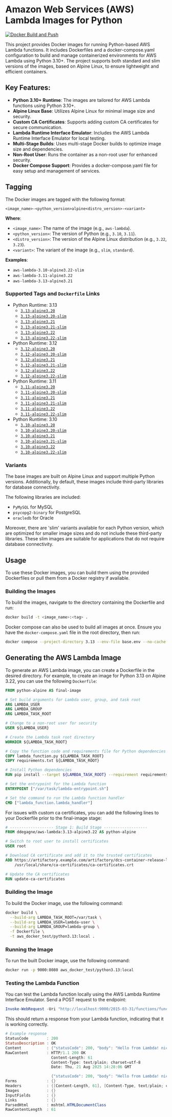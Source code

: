 # Amazon Web Services (AWS) Lambda Images for Python

[![Docker Build and Push](https://github.com/degagne/docker-aws-lambda/actions/workflows/docker-ci.yml/badge.svg)](https://github.com/degagne/docker-aws-lambda/actions/workflows/docker-ci.yml)

This project provides Docker images for running Python-based AWS Lambda functions. It includes Dockerfiles
and a docker-compose.yaml configuration to build and manage containerized environments for AWS Lambda using
Python 3.10+. The project supports both standard and slim versions of the images, based on Alpine Linux, to 
ensure lightweight and efficient containers.

## Key Features:
- **Python 3.10+ Runtime**: The images are tailored for AWS Lambda functions using Python 3.10+.
- **Alpine Linux Base**: Utilizes Alpine Linux for minimal image size and security.
- **Custom CA Certificates**: Supports adding custom CA certificates for secure communication.
- **Lambda Runtime Interface Emulator**: Includes the AWS Lambda Runtime Interface Emulator for local testing.
- **Multi-Stage Builds**: Uses multi-stage Docker builds to optimize image size and dependencies.
- **Non-Root User**: Runs the container as a non-root user for enhanced security.
- **Docker Compose Support**: Provides a docker-compose.yaml file for easy setup and management of services.

## Tagging

The Docker images are tagged with the following format:

```
<image_name>-<python_version>alpine<distro_version>-<variant>
```

**Where**:
- `<image_name>`: The name of the image (e.g., `aws-lambda`).
- `<python_version>`: The version of Python (e.g., `3.10`, `3.11`).
- `<distro_version>`: The version of the Alpine Linux distribution (e.g., `3.22`, `3.23`).
- `<variant>`: The variant of the image (e.g., `slim`, `standard`).

**Examples**:

- `aws-lambda-3.10-alpine3.22-slim`
- `aws-lambda-3.11-alpine3.22`
- `aws-lambda-3.13-alpine3.21`

### Supported Tags and `Dockerfile` Links

- Python Runtime: 3.13
  - [`3.13-alpine3.20`](3.13/Dockerfile)
  - [`3.13-alpine3.20-slim`](3.13/Dockerfile.slim)
  - [`3.13-alpine3.21`](3.13/Dockerfile)
  - [`3.13-alpine3.21-slim`](3.13/Dockerfile.slim)
  - [`3.13-alpine3.22`](3.13/Dockerfile)
  - [`3.13-alpine3.22-slim`](3.13/Dockerfile.slim)
- Python Runtime: 3.12
  - [`3.12-alpine3.20`](3.12/Dockerfile)
  - [`3.12-alpine3.20-slim`](3.12/Dockerfile.slim)
  - [`3.12-alpine3.21`](3.12/Dockerfile)
  - [`3.12-alpine3.21-slim`](3.12/Dockerfile.slim)
  - [`3.12-alpine3.22`](3.12/Dockerfile)
  - [`3.12-alpine3.22-slim`](3.12/Dockerfile.slim) 
- Python Runtime: 3.11
  - [`3.11-alpine3.20`](3.11/Dockerfile)
  - [`3.11-alpine3.20-slim`](3.11/Dockerfile.slim)
  - [`3.11-alpine3.21`](3.11/Dockerfile)
  - [`3.11-alpine3.21-slim`](3.11/Dockerfile.slim)
  - [`3.11-alpine3.22`](3.11/Dockerfile)
  - [`3.11-alpine3.22-slim`](3.11/Dockerfile.slim)
- Python Runtime: 3.10
  - [`3.10-alpine3.20`](3.10/Dockerfile)
  - [`3.10-alpine3.20-slim`](3.10/Dockerfile.slim)
  - [`3.10-alpine3.21`](3.10/Dockerfile)
  - [`3.10-alpine3.21-slim`](3.10/Dockerfile.slim)
  - [`3.10-alpine3.22`](3.10/Dockerfile)
  - [`3.10-alpine3.22-slim`](3.10/Dockerfile.slim)

### Variants

The base images are built on Alpine Linux and support multiple Python versions. Additionally, by default, these
images include third-party libraries for database connectivity.

The following libraries are included:

- `PyMySQL` for MySQL
- `psycopg2-binary` for PostgreSQL
- `oracledb` for Oracle

Moreover, there are 'slim' variants available for each Python version, which are optimized for smaller image sizes
and do not include these third-party libraries. These slim images are suitable for applications that do not require
database connectivity.

## Usage

To use these Docker images, you can build them using the provided Dockerfiles or pull them from a Docker
registry if available.

### Building the Images

To build the images, navigate to the directory containing the Dockerfile and run:

```bash
docker build -t <image_name>:<tag> .
```

Docker compose can also be used to build all images at once. Ensure you have the `docker-compose.yaml` file in
the root directory, then run:

```bash 
docker compose --project-directory 3.13 --env-file base.env --no-cache build
```

## Generating the AWS Lambda Image

To generate an AWS Lambda image, you can create a Dockerfile in the desired directory. For example, to create an 
image for Python 3.13 on Alpine 3.22, you can use the following `Dockerfile`:

```dockerfile
FROM python-alpine AS final-image

# Set build arguments for Lambda user, group, and task root
ARG LAMBDA_USER
ARG LAMBDA_GROUP
ARG LAMBDA_TASK_ROOT

# Change to a non-root user for security
USER ${LAMBDA_USER}

# Create the Lambda task root directory
WORKDIR ${LAMBDA_TASK_ROOT}

# Copy the function code and requirements file for Python dependencies
COPY lambda_function.py ${LAMBDA_TASK_ROOT}
COPY requirements.txt ${LAMBDA_TASK_ROOT}

# Install Python dependencies
RUN pip install --target ${LAMBDA_TASK_ROOT} --requirement requirements.txt --upgrade

# Set the entrypoint for the Lambda function
ENTRYPOINT ["/var/task/lambda-entrypoint.sh"]

# Set the command to run the Lambda function handler
CMD ["lambda_function.lambda_handler"]
```

For issues with custom ca certificates, you can add the following lines to your Dockerfile prior to the final-image stage:

```dockerfile
# ------------------- Stage 1: Build Stage -------------------
FROM ddegagne/aws-lambda:3.13-alpine3.22 AS python-alpine

# Switch to root user to install certificates
USER root

# Download CA certificate and add it to the trusted certificates
ADD https://artifactory.example.com/artifactory/dcs-container-release-local/CA-Certs/ca-certificate.crt \
    /usr/local/share/ca-certificates/ca-certificates.crt

# Update the CA certificates
RUN update-ca-certificates
```

### Building the Image

To build the Docker image, use the following command:

```bash
docker build \
  --build-arg LAMBDA_TASK_ROOT=/var/task \
  --build-arg LAMBDA_USER=lambda-user \
  --build-arg LAMBDA_GROUP=lambda-group \
  -f Dockerfile \
  -t aws_docker_test/python3.13:local .
```

### Running the Image

To run the built Docker image, use the following command:

```bash
docker run -p 9000:8080 aws_docker_test/python3.13:local
```

### Testing the Lambda Function

You can test the Lambda function locally using the AWS Lambda Runtime Interface Emulator. Send a POST request to the endpoint:

```powershell
Invoke-WebRequest -Uri "http://localhost:9000/2015-03-31/functions/function/invocations" -Method Post -ContentType "application/json" -Body '{}'
```

This should return a response from your Lambda function, indicating that it is working correctly.

```powershell
# Example response
StatusCode        : 200
StatusDescription : OK
Content           : {"statusCode": 200, "body": "Hello from Lambda! nice_shtern"}
RawContent        : HTTP/1.1 200 OK
                    Content-Length: 61
                    Content-Type: text/plain; charset=utf-8
                    Date: Thu, 21 Aug 2025 14:28:06 GMT

                    {"statusCode": 200, "body": "Hello from Lambda! nice_shtern"}
Forms             : {}
Headers           : {[Content-Length, 61], [Content-Type, text/plain; charset=utf-8], [Date, Thu, 21 Aug 2025 14:28:06 GMT]}
Images            : {}
InputFields       : {}
Links             : {}
ParsedHtml        : mshtml.HTMLDocumentClass
RawContentLength  : 61
```
